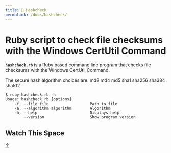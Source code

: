 ```yaml
---
title: 🛂 Hashcheck
permalink: /docs/hashcheck/
---
```


# Ruby script to check file checksums with the Windows CertUtil Command

**`hashcheck.rb`** is a Ruby based command line program that checks file
checksums with the Windows CertUtil Command.

The secure hash algorithm choices are: md2 md4 md5 sha1 sha256 sha384 sha512

```
$ ruby hashcheck.rb -h
Usage: hashcheck.rb [options]
    -f, --file file                  Path to file
    -a, --algorithm algorithm        Algorithm
    -h, --help                       Displays help
        --version                    Show program version
```

## Watch This Space

[&#8593;](#hashcheck)
